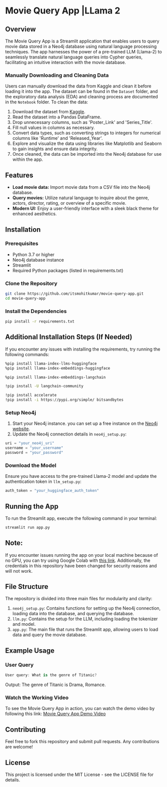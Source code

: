 # Movie Query App |LLama 2

## Overview

The Movie Query App is a Streamlit application that enables users to query movie data stored in a Neo4j database using natural language processing techniques. The app harnesses the power of a pre-trained LLM (Llama-2) to seamlessly translate natural language queries into Cypher queries, facilitating an intuitive interaction with the movie database.

### Manually Downloading and Cleaning Data

Users can manually download the data from Kaggle and clean it before loading it into the app. The dataset can be found in the `Dataset` folder, and the exploratory data analysis (EDA) and cleaning process are documented in the `Notebook` folder. To clean the data:

1. Download the dataset from [Kaggle](https://www.kaggle.com/datasets/harshitshankhdhar/imdb-dataset-of-top-1000-movies-and-tv-shows). 
2. Read the dataset into a Pandas DataFrame.
3. Drop unnecessary columns, such as 'Poster_Link' and 'Series_Title'.
4. Fill null values in columns as necessary.
5. Convert data types, such as converting strings to integers for numerical columns like 'Runtime' and 'Released_Year'.
6. Explore and visualize the data using libraries like Matplotlib and Seaborn to gain insights and ensure data integrity.
7. Once cleaned, the data can be imported into the Neo4j database for use within the app.

   
## Features

- **Load movie data:** Import movie data from a CSV file into the Neo4j database.
- **Query movies:** Utilize natural language to inquire about the genre, actors, director, rating, or overview of a specific movie.
- **Modern UI:** Enjoy a user-friendly interface with a sleek black theme for enhanced aesthetics.

## Installation

### Prerequisites

- Python 3.7 or higher
- Neo4j database instance
- Streamlit
- Required Python packages (listed in requirements.txt)

### Clone the Repository

```bash
git clone https://github.com/itsmohitkumar/movie-query-app.git
cd movie-query-app
```

### Install the Dependencies

```bash
pip install -r requirements.txt
```

## Additional Installation Steps (If Needed)

If you encounter any issues with installing the requirements, try running the following commands:

```bash
%pip install llama-index-llms-huggingface
%pip install llama-index-embeddings-huggingface

%pip install llama-index-embeddings-langchain

!pip install -U langchain-community

!pip install accelerate
!pip install -i https://pypi.org/simple/ bitsandbytes
```

### Setup Neo4j

1. Start your Neo4j instance. you can set up a free instance on the [Neo4j website](https://neo4j.com/).
2. Update the Neo4j connection details in `neo4j_setup.py`:

```python
uri = "your_neo4j_uri"
username = "your_username"
password = "your_password"
```

### Download the Model

Ensure you have access to the pre-trained Llama-2 model and update the authentication token in `llm_setup.py`:

```python
auth_token = "your_huggingface_auth_token"
```

## Running the App

To run the Streamlit app, execute the following command in your terminal:

```bash
streamlit run app.py
```

## Note:
If you encounter issues running the app on your local machine because of no GPU, you can try using Google Colab with [this link](https://colab.research.google.com/drive/1O20KcAx6uCDpw7SGlPj_i16oB4aKaLzx?usp=sharing).
Additionally, the credentials in this repository have been changed for security reasons and will not work.

## File Structure

The repository is divided into three main files for modularity and clarity:

1. `neo4j_setup.py`: Contains functions for setting up the Neo4j connection, loading data into the database, and querying the database.
2. `llm.py`: Contains the setup for the LLM, including loading the tokenizer and model.
3. `app.py`: The main file that runs the Streamlit app, allowing users to load data and query the movie database.

## Example Usage

### User Query

```csharp
User query: What is the genre of Titanic?
```

Output: The genre of Titanic is Drama, Romance.

### Watch the Working Video

To see the Movie Query App in action, you can watch the demo video by following this link: [Movie Query App Demo Video](https://vimeo.com/950413978?share=copy)

## Contributing

Feel free to fork this repository and submit pull requests. Any contributions are welcome!

## License

This project is licensed under the MIT License - see the LICENSE file for details.
